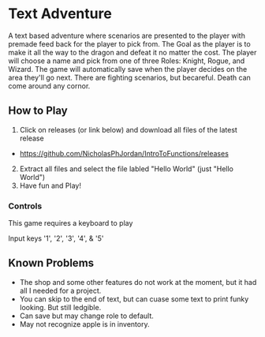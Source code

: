 # Text Adventure

A text based adventure where scenarios are presented to the player with premade feed back for the player to pick from. 
The Goal as the player is to make it all the way to the dragon and defeat it no matter the cost. 
The player will choose a name and pick from one of three Roles: Knight, Rogue, and Wizard.
The game will automatically save when the player decides on the area they'll go next.
There are fighting scenarios, but becareful. Death can come around any cornor.

## How to Play

1) Click on releases (or link below) and download all files of the latest release
 - https://github.com/NicholasPhJordan/IntroToFunctions/releases
2) Extract all files and select the file labled "Hello World" (just "Hello World")
3) Have fun and Play!

### Controls

This game requires a keyboard to play

Input keys '1', '2', '3', '4', & '5'

## Known Problems

- The shop and some other features do not work at the moment, but it had all I needed for a project.
- You can skip to the end of text, but can cuase some text to print funky looking. But still ledgible.
- Can save but may change role to default.
- May not recognize apple is in inventory.
